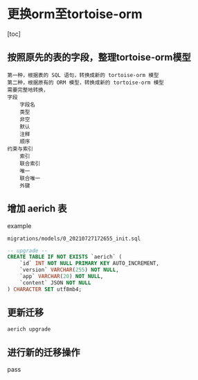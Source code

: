 # 更换orm至tortoise-orm

[toc]

## 按照原先的表的字段，整理tortoise-orm模型

```text
第一种，根据表的 SQL 语句，转换成新的 tortoise-orm 模型
第二种，根据原有的 ORM 模型，转换成新的 tortoise-orm 模型
需要完整地转换，
字段
    字段名
    类型
    非空
    默认
    注释
    顺序
约束与索引
    索引
    联合索引
    唯一
    联合唯一
    外键
```

## 增加 aerich 表

example

`migrations/models/0_20210727172655_init.sql`

```sql
-- upgrade --
CREATE TABLE IF NOT EXISTS `aerich` (
    `id` INT NOT NULL PRIMARY KEY AUTO_INCREMENT,
    `version` VARCHAR(255) NOT NULL,
    `app` VARCHAR(20) NOT NULL,
    `content` JSON NOT NULL
) CHARACTER SET utf8mb4;

```

## 更新迁移

```bash
aerich upgrade
```

## 进行新的迁移操作

pass
